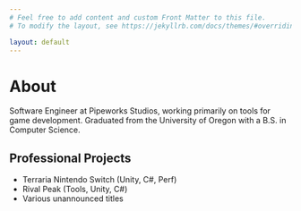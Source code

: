 ```yaml
---
# Feel free to add content and custom Front Matter to this file.
# To modify the layout, see https://jekyllrb.com/docs/themes/#overriding-theme-defaults

layout: default
---
```


# About
Software Engineer at Pipeworks Studios, working primarily on tools for game development. Graduated from the University of Oregon with a B.S. in Computer Science.

## Professional Projects
- Terraria Nintendo Switch (Unity, C#, Perf)
- Rival Peak (Tools, Unity, C#)
- Various unannounced titles